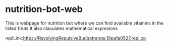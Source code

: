 # nutrition-bot-web
This is webpage for nutrition bot where we can find available vitamins in the listed friuts.It also claculates mathematical expresions

replLink:https://RevolvingRepulsiveBudgetrange.19pa1a0527.repl.co

